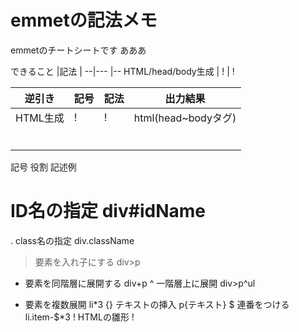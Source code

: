 # emmetの記法メモ
emmetのチートシートです
あああ

できること  |記法     |
--|---  |--
HTML/head/body生成  |  ! | !   


逆引き   | 記号 | 記法 | 出力結果
---------|------|------|--------------------
HTML生成 | !    | !    | html(head~bodyタグ)
         |      |      |
         |      |      |
         |      |      |
         |      |      |
         |      |      |
         |      |      |


  記号	役割	記述例
  #	ID名の指定	div#idName
  .	class名の指定	div.className
  >	要素を入れ子にする	div>p
  +	要素を同階層に展開する	div+p
  ^	一階層上に展開	div>p^ul
  *	要素を複数展開	li*3
  {}	テキストの挿入	p{テキスト}
  $	連番をつける	li.item-$*3
  !	HTMLの雛形	!
